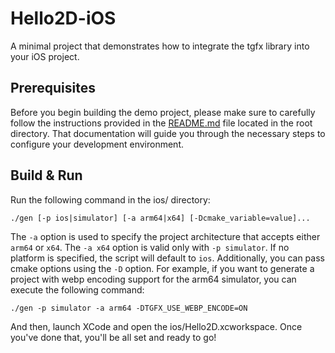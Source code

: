 # Hello2D-iOS

A minimal project that demonstrates how to integrate the tgfx library into your iOS project.

## Prerequisites

Before you begin building the demo project, please make sure to carefully follow the instructions
provided in the [README.md](../README.md) file located in the root directory. That documentation
will guide
you through the necessary steps to configure your development environment.

## Build & Run

Run the following command in the ios/ directory:

```
./gen [-p ios|simulator] [-a arm64|x64] [-Dcmake_variable=value]...
```

The `-a` option is used to specify the project architecture that accepts either `arm64` or `x64`.
The `-a x64` option is valid only with `-p simulator`. If no platform is specified, the script
will default to `ios`. Additionally, you can pass cmake options using the `-D` option. For example,
if you want to generate a project with webp encoding support for the arm64 simulator, you can
execute the following command:

```
./gen -p simulator -a arm64 -DTGFX_USE_WEBP_ENCODE=ON
```

And then, launch XCode and open the ios/Hello2D.xcworkspace. Once you've done that, you'll be all
set and ready to go!

